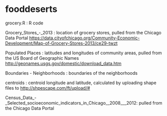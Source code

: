 # fooddeserts
grocery.R : R code

Grocery_Stores_-_2013 : location of grocery stores, pulled from the Chicago Data Portal https://data.cityofchicago.org/Community-Economic-Development/Map-of-Grocery-Stores-2013/ce29-twzt

Populated Places : latitudes and longitudes of community areas, pulled from the US Board of Geographic Names
http://geonames.usgs.gov/domestic/download_data.htm

Boundaries - Neighborhoods : boundaries of the neighborhoods

centroids : centroid longitude and latitude, calculated by uploading shape files to http://shpescape.com/ft/upload/#

Census_Data_-_Selected_socioeconomic_indicators_in_Chicago__2008___2012: pulled from the Chicago Data Portal
